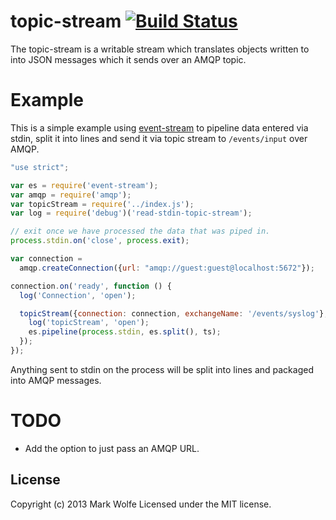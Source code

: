 # topic-stream [![Build Status](https://drone.io/github.com/wolfeidau/topic-stream/status.png)](https://drone.io/github.com/wolfeidau/topic-stream/latest)

The topic-stream is a writable stream which translates objects written to into JSON messages which it sends over an AMQP topic.

# Example

This is a simple example using [event-stream](https://github.com/dominictarr/event-stream) to pipeline data entered via stdin, split it into lines and send it via topic stream to `/events/input` over AMQP.

```javascript
"use strict";

var es = require('event-stream');
var amqp = require('amqp');
var topicStream = require('../index.js');
var log = require('debug')('read-stdin-topic-stream');

// exit once we have processed the data that was piped in.
process.stdin.on('close', process.exit);

var connection =
  amqp.createConnection({url: "amqp://guest:guest@localhost:5672"});

connection.on('ready', function () {
  log('Connection', 'open');

  topicStream({connection: connection, exchangeName: '/events/syslog'}, function (err, ts) {
    log('topicStream', 'open');
    es.pipeline(process.stdin, es.split(), ts);
  });
});
```

Anything sent to stdin on the process will be split into lines and packaged into AMQP messages.

# TODO

* Add the option to just pass an AMQP URL.

## License
Copyright (c) 2013 Mark Wolfe
Licensed under the MIT license.
